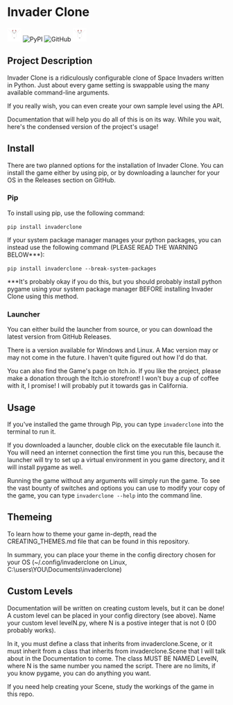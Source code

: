# Invader Clone

![Kitty Invader](https://raw.githubusercontent.com/ganelonhb/invaderclone/master/data/invaderclone/data/themes/default/images/enemy2.png) ![PyPI](https://img.shields.io/badge/PyPI-v0.9.0-blue.svg) ![GitHub](https://img.shields.io/badge/GitHub-v0.9.0-purple.svg) ![Kitty Invader](https://raw.githubusercontent.com/ganelonhb/invaderclone/master/data/invaderclone/data/themes/default/images/enemy2.png)

## Project Description

Invader Clone is a ridiculously configurable clone of Space Invaders written in Python. Just about every game setting is swappable using the many available command-line arguments.

If you really wish, you can even create your own sample level using the API.

Documentation that will help you do all of this is on its way. While you wait, here's the condensed version of the project's usage!

## Install

There are two planned options for the installation of Invader Clone. You can install the game either by using pip, or by downloading a launcher for your OS in the Releases section on GitHub.

### Pip

To install using pip, use the following command:

`pip install invaderclone`

If your system package manager manages your python packages, you can instead use the following command (PLEASE READ THE WARNING BELOW\*\*\*):

`pip install invaderclone --break-system-packages`

\*\*\*It's probably okay if you do this, but you should probably install python pygame using your system package manager BEFORE installing Invader Clone using this method.

### Launcher

You can either build the launcher from source, or you can download the latest version from GitHub Releases.

There is a version available for Windows and Linux. A Mac version may or may not come in the future. I haven't quite figured out how I'd do that.

You can also find the Game's page on Itch.io. If you like the project, please make a donation through the Itch.io storefront! I won't buy a cup of coffee with it, I promise! I will probably put it towards gas in California.

## Usage

If you've installed the game through Pip, you can type `invaderclone` into the terminal to run it.

If you downloaded a launcher, double click on the executable file launch it. You will need an internet connection the first time you run this, because the launcher will try to set up a virtual environment in you game directory, and it will install pygame as well.

Running the game without any arguments will simply run the game. To see the vast bounty of switches and options you can use to modify your copy of the game, you can type `invaderclone --help` into the command line.

## Themeing

To learn how to theme your game in-depth, read the CREATING_THEMES.md file that can be found in this repository.

In summary, you can place your theme in the config directory chosen for your OS (~/.config/invaderclone on Linux, C:\\users\\YOU\\Documents\\invaderclone)

## Custom Levels

Documentation will be written on creating custom levels, but it can be done! A custom level can be placed in your config directory (see above). Name your custom level levelN.py, where N is a postive integer that is not 0 (00 probably works).

In it, you must define a class that inherits from invaderclone.Scene, or it must inherit from a class that inherits from invaderclone.Scene that I will talk about in the Documentation to come. The class MUST BE NAMED LevelN, where N is the same number you named the script. There are no limits, if you know pygame, you can do anything you want.

If you need help creating your Scene, study the workings of the game in this repo.
